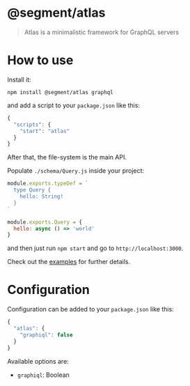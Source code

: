 # @segment/atlas

> Atlas is a minimalistic framework for GraphQL servers

# How to use

Install it:

```
npm install @segment/atlas graphql
```

and add a script to your `package.json` like this:

``` js
{
  "scripts": {
    "start": "atlas"
  }
}
```

After that, the file-system is the main API.

Populate `./schema/Query.js` inside your project:

``` js
module.exports.typeDef = `
  type Query {
    hello: String!
  }
`

module.exports.Query = {
  hello: async () => 'world'
}
```

and then just run `npm start` and go to `http://localhost:3000`.

Check out the [examples](./examples) for further details.

# Configuration

Configuration can be added to your `package.json` like this:

``` js
{
  "atlas": {
    "graphiql": false
  }
}
```

Available options are:

- `graphiql`: Boolean
